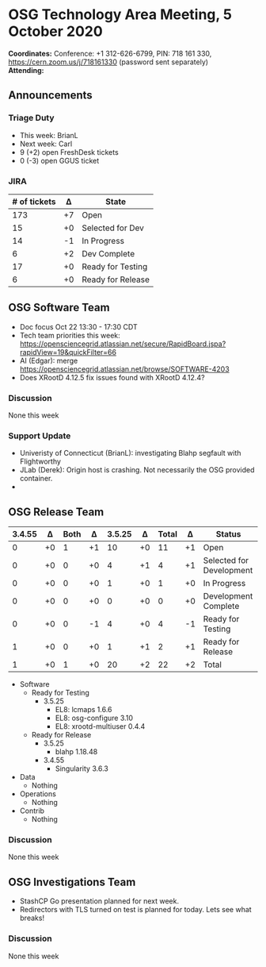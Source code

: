 # OSG Technology Area Meeting,  5 October 2020

**Coordinates:** Conference: +1 312-626-6799, PIN: 718 161 330, <https://cern.zoom.us/j/718161330> (password sent separately)  
**Attending:**   


## Announcements


### Triage Duty

-   This week: BrianL
-   Next week: Carl
-   9 (+2) open FreshDesk tickets
-   0 (-3) open GGUS ticket


### JIRA

| # of tickets | &Delta; | State             |
|------------ |------- |----------------- |
| 173          | +7      | Open              |
| 15           | +0      | Selected for Dev  |
| 14           | -1      | In Progress       |
| 6            | +2      | Dev Complete      |
| 17           | +0      | Ready for Testing |
| 6            | +0      | Ready for Release |


## OSG Software Team

-   Doc focus Oct 22 13:30 - 17:30 CDT
-   Tech team priorities this week: <https://opensciencegrid.atlassian.net/secure/RapidBoard.jspa?rapidView=19&quickFilter=66>
-   AI (Edgar): merge <https://opensciencegrid.atlassian.net/browse/SOFTWARE-4203>
-   Does XRootD 4.12.5 fix issues found with XRootD 4.12.4?


### Discussion

None this week  


### Support Update

-   Univeristy of Connecticut (BrianL): investigating Blahp segfault with Flightworthy
-   JLab (Derek): Origin host is crashing.  Not necessarily the OSG provided container.
-   


## OSG Release Team

| 3.4.55 | &Delta; | Both | &Delta; | 3.5.25 | &Delta; | Total | &Delta; | Status                   |
| ------ | ------- | ---- | ------- | ------ | ------- | ----- | ------- | ------------------------ |
| 0      | +0      | 1    | +1      | 10     | +0      | 11    | +1      | Open                     |
| 0      | +0      | 0    | +0      | 4      | +1      | 4     | +1      | Selected for Development |
| 0      | +0      | 0    | +0      | 1      | +0      | 1     | +0      | In Progress              |
| 0      | +0      | 0    | +0      | 0      | +0      | 0     | +0      | Development Complete     |
| 0      | +0      | 0    | -1      | 4      | +0      | 4     | -1      | Ready for Testing        |
| 1      | +0      | 0    | +0      | 1      | +1      | 2     | +1      | Ready for Release        |
| 1      | +0      | 1    | +0      | 20     | +2      | 22    | +2      | Total                    |

-   Software  
    -   Ready for Testing  
        -   3.5.25  
            -   EL8: lcmaps 1.6.6
            -   EL8: osg-configure 3.10
            -   EL8: xrootd-multiuser 0.4.4
    -   Ready for Release  
        -   3.5.25  
            -   blahp 1.18.48
        -   3.4.55  
            -   Singularity 3.6.3
-   Data  
    -   Nothing
-   Operations  
    -   Nothing
-   Contrib  
    -   Nothing


### Discussion

None this week


## OSG Investigations Team

-   StashCP Go presentation planned for next week.
-   Redirectors with TLS turned on test is planned for today.  Lets see what breaks!


### Discussion

None this week
